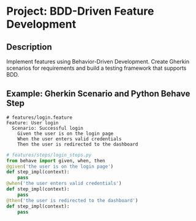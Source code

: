 # Project: BDD-Driven Feature Development

## Description
Implement features using Behavior-Driven Development. Create Gherkin scenarios for requirements and build a testing framework that supports BDD.

## Example: Gherkin Scenario and Python Behave Step
```gherkin
# features/login.feature
Feature: User login
  Scenario: Successful login
    Given the user is on the login page
    When the user enters valid credentials
    Then the user is redirected to the dashboard
```
```python
# features/steps/login_steps.py
from behave import given, when, then
@given('the user is on the login page')
def step_impl(context):
    pass
@when('the user enters valid credentials')
def step_impl(context):
    pass
@then('the user is redirected to the dashboard')
def step_impl(context):
    pass
```
